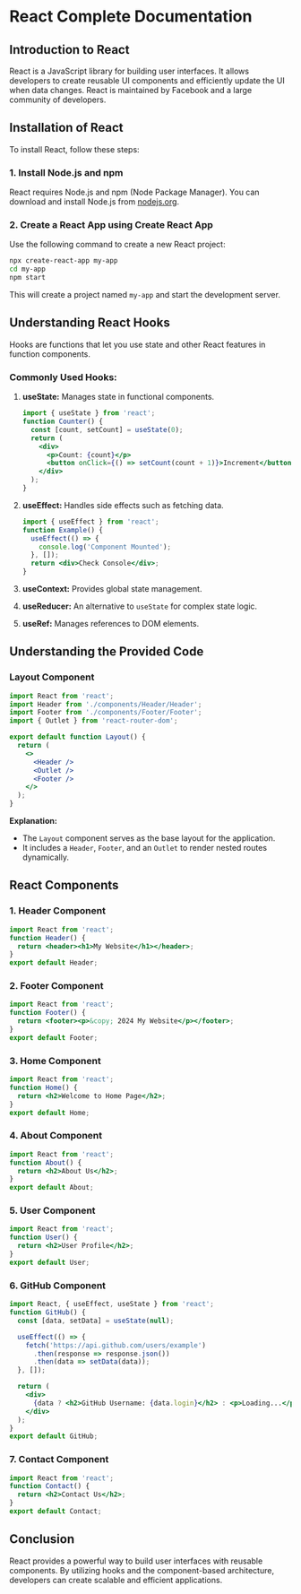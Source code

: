 # React Complete Documentation

## Introduction to React
React is a JavaScript library for building user interfaces. It allows developers to create reusable UI components and efficiently update the UI when data changes. React is maintained by Facebook and a large community of developers.

## Installation of React
To install React, follow these steps:

### 1. Install Node.js and npm
React requires Node.js and npm (Node Package Manager). You can download and install Node.js from [nodejs.org](https://nodejs.org/).

### 2. Create a React App using Create React App
Use the following command to create a new React project:

```sh
npx create-react-app my-app
cd my-app
npm start
```

This will create a project named `my-app` and start the development server.

## Understanding React Hooks
Hooks are functions that let you use state and other React features in function components.

### Commonly Used Hooks:
1. **useState:** Manages state in functional components.
   ```jsx
   import { useState } from 'react';
   function Counter() {
     const [count, setCount] = useState(0);
     return (
       <div>
         <p>Count: {count}</p>
         <button onClick={() => setCount(count + 1)}>Increment</button>
       </div>
     );
   }
   ```

2. **useEffect:** Handles side effects such as fetching data.
   ```jsx
   import { useEffect } from 'react';
   function Example() {
     useEffect(() => {
       console.log('Component Mounted');
     }, []);
     return <div>Check Console</div>;
   }
   ```

3. **useContext:** Provides global state management.
4. **useReducer:** An alternative to `useState` for complex state logic.
5. **useRef:** Manages references to DOM elements.

## Understanding the Provided Code
### Layout Component
```jsx
import React from 'react';
import Header from './components/Header/Header';
import Footer from './components/Footer/Footer';
import { Outlet } from 'react-router-dom';

export default function Layout() {
  return (
    <>
      <Header />
      <Outlet />
      <Footer />
    </>
  );
}
```
**Explanation:**
- The `Layout` component serves as the base layout for the application.
- It includes a `Header`, `Footer`, and an `Outlet` to render nested routes dynamically.

## React Components
### 1. **Header Component**
```jsx
import React from 'react';
function Header() {
  return <header><h1>My Website</h1></header>;
}
export default Header;
```

### 2. **Footer Component**
```jsx
import React from 'react';
function Footer() {
  return <footer><p>&copy; 2024 My Website</p></footer>;
}
export default Footer;
```

### 3. **Home Component**
```jsx
import React from 'react';
function Home() {
  return <h2>Welcome to Home Page</h2>;
}
export default Home;
```

### 4. **About Component**
```jsx
import React from 'react';
function About() {
  return <h2>About Us</h2>;
}
export default About;
```

### 5. **User Component**
```jsx
import React from 'react';
function User() {
  return <h2>User Profile</h2>;
}
export default User;
```

### 6. **GitHub Component**
```jsx
import React, { useEffect, useState } from 'react';
function GitHub() {
  const [data, setData] = useState(null);

  useEffect(() => {
    fetch('https://api.github.com/users/example')
      .then(response => response.json())
      .then(data => setData(data));
  }, []);

  return (
    <div>
      {data ? <h2>GitHub Username: {data.login}</h2> : <p>Loading...</p>}
    </div>
  );
}
export default GitHub;
```

### 7. **Contact Component**
```jsx
import React from 'react';
function Contact() {
  return <h2>Contact Us</h2>;
}
export default Contact;
```

## Conclusion
React provides a powerful way to build user interfaces with reusable components. By utilizing hooks and the component-based architecture, developers can create scalable and efficient applications.



